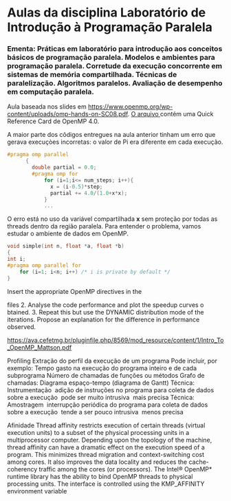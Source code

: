 <!-- TODO:  -->
# Aulas da disciplina Laboratório de Introdução à Programação Paralela 
### Ementa: Práticas em laboratório para introdução aos conceitos básicos de programação paralela. Modelos e ambientes para programação paralela. Corretude da execução concorrente em sistemas de memória compartilhada. Técnicas de paralelização. Algoritmos paralelos. Avaliação de desempenho em computação paralela. 

Aula baseada nos slides em https://www.openmp.org/wp-content/uploads/omp-hands-on-SC08.pdf. [O arquivo ](./OpenMP-4.0-C.pdf) contém uma Quick Reference Card de OpenMP 4.0.

A maior parte dos cõdigos entregues na aula anterior tinham um erro que gerava execuçòes incorretas: o valor de Pi era diferente em cada execução. 

```cpp
#pragma omp parallel
	  {
	  	double partial = 0.0;
	  	#pragma omp for
			for (i=1;i<= num_steps; i++){
			  x = (i-0.5)*step;
			  partial += 4.0/(1.0+x*x);
			}
            ...
 ```           
O erro está no uso da variável compartilhada **x** sem proteção por todas as threads dentro da região paralela. Para entender o problema, vamos estudar o ambiente de dados em OpenMP.

```cpp
void simple(int n, float *a, float *b)
{
int i;
#pragma omp parallel for
    for (i=1; i<n; i++) /* i is private by default */
}

```

Insert the appropriate OpenMP directives in the

files 
2. Analyse the code performance and plot the speedup curves o
btained.
3. Repeat this but use the
DYNAMIC
distribution mode of the iterations. Propose
an explanation for the difference in performance observed.

https://ava.cefetmg.br/pluginfile.php/8569/mod_resource/content/1/Intro_To_OpenMP_Mattson.pdf

Profiling
Extração do perfil da execução de um programa 
Pode incluir, por exemplo: 
Tempo gasto na execução do programa inteiro e de cada subprograma 
Número de chamadas de funções ou métodos 
Grafo de chamadas: Diagrama espaço-tempo (diagrama de Gantt) 
Técnica: Instrumentação 
  adição de instruções no programa para coleta de dados sobre a execução 
  pode ser muito intrusiva 
  mais precisa 
Técnica: Amostragem 
  interrupção periódica do programa para coleta de dados sobre a execução 
  tende a ser pouco intrusiva 
  menos precisa 

Afinidade
Thread affinity restricts execution of certain threads (virtual execution units) to a subset of the physical processing units in a multiprocessor computer. Depending upon the topology of the machine, thread affinity can have a dramatic effect on the execution speed of a program.
This minimizes thread migration and context-switching cost among cores. It also improves the data locality and reduces the cache-coherency traffic among the cores (or processors).
The Intel® OpenMP* runtime library has the ability to bind OpenMP threads to physical processing units. The interface is controlled using the KMP_AFFINITY environment variable

